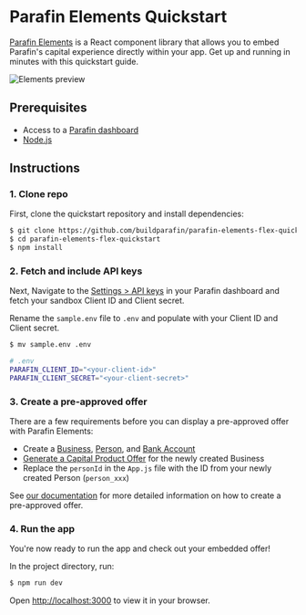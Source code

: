 # Parafin Elements Quickstart

[Parafin Elements](https://docs.parafin.com/elements/overview) is a React component library that allows you to embed Parafin's capital experience directly within your app. Get up and running in minutes with this quickstart guide. 


![Elements preview](/img/elements-preview.gif)

## Prerequisites 
* Access to a [Parafin dashboard](https://dashboard.parafin.com)
* [Node.js](https://nodejs.org/en/)


## Instructions

### 1. Clone repo
First, clone the quickstart repository and install dependencies:

```bash
$ git clone https://github.com/buildparafin/parafin-elements-flex-quickstart.git
$ cd parafin-elements-flex-quickstart
$ npm install
```

### 2. Fetch and include API keys
Next, Navigate to the [Settings > API keys](https://dashboard.parafin.com/settings/api-keys) in your Parafin dashboard and fetch your sandbox Client ID and Client secret.

Rename the `sample.env` file to `.env` and populate with your Client ID and Client secret.

```bash
$ mv sample.env .env
```

```bash
# .env
PARAFIN_CLIENT_ID="<your-client-id>"
PARAFIN_CLIENT_SECRET="<your-client-secret>"
```

### 3. Create a pre-approved offer
There are a few requirements before you can display a pre-approved offer with Parafin Elements:

* Create a [Business](https://docs.parafin.com/share-data/methods/api#2-create-a-business), [Person](https://docs.parafin.com/share-data/methods/api#3-create-a-person), and [Bank Account](https://docs.parafin.com/share-data/methods/api#4-create-a-bank-account)
* [Generate a Capital Product Offer](https://docs.parafin.com/api#tag/Sandbox/operation/Generate%20Capital%20Product%20Offer) for the newly created Business
* Replace the `personId` in the `App.js` file with the ID from your newly created Person (`person_xxx`)

See [our documentation](https://docs.parafin.com/present-offers/elements/#2-create-a-business-and-person) for more detailed information on how to create a pre-approved offer.

### 4. Run the app
You're now ready to run the app and check out your embedded offer!

In the project directory, run:

```bash
$ npm run dev
```

Open [http://localhost:3000](http://localhost:3000) to view it in your browser.